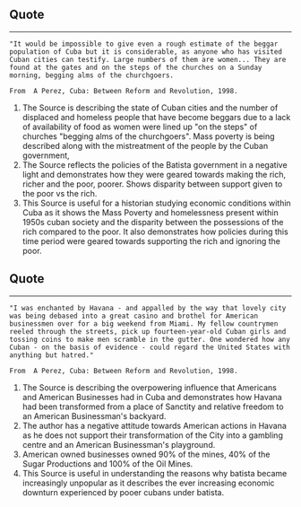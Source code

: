 ## Quote
---
```
"It would be impossible to give even a rough estimate of the beggar population of Cuba but it is considerable, as anyone who has visited Cuban cities can testify. Large numbers of them are women... They are found at the gates and on the steps of the churches on a Sunday morning, begging alms of the churchgoers.

From  A Perez, Cuba: Between Reform and Revolution, 1998.

```

1. The Source is describing the state of Cuban cities and the number of displaced and homeless people that have become beggars due to a lack of availability of food as women were lined up "on the steps" of churches "begging alms of the churchgoers". Mass poverty is being described along with the mistreatment of the people by the Cuban government, 
2. The Source reflects the policies of the Batista government in a negative light and demonstrates how they were geared towards making the rich, richer and the poor, poorer. Shows disparity between support given to the poor vs the rich. 
3. This Source is useful for a historian studying economic conditions within Cuba as it shows the Mass Poverty and homelessness present within 1950s cuban society and the disparity between the possessions of the rich compared to the poor. It also demonstrates how policies during this time period were geared towards supporting the rich and ignoring the poor. 

## Quote
---
```
"I was enchanted by Havana - and appalled by the way that lovely city was being debased into a great casino and brothel for American businessmen over for a big weekend from Miami. My fellow countrymen reeled through the streets, pick up fourteen-year-old Cuban girls and tossing coins to make men scramble in the gutter. One wondered how any Cuban - on the basis of evidence - could regard the United States with anything but hatred."

From  A Perez, Cuba: Between Reform and Revolution, 1998.
```

1. The Source is describing the overpowering influence that Americans and American Businesses had in Cuba and demonstrates how Havana had been transformed from a place of Sanctity and relative freedom to an American Businessman's backyard. 
2. The author has a negative attitude towards American actions in Havana as he does not support their transformation of the City into a gambling centre and an American Businessman's playground. 
3. American owned businesses owned 90% of the mines, 40% of the Sugar Productions and 100% of the Oil Mines. 
4. This Source is useful in understanding the reasons why batista became increasingly unpopular as it describes the ever increasing economic downturn experienced by pooer cubans under batista. 